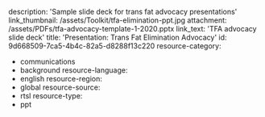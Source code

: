 description: 'Sample slide deck for trans fat advocacy presentations'
link_thumbnail: /assets/Toolkit/tfa-elimination-ppt.jpg
attachment: /assets/PDFs/tfa-advocacy-template-1-2020.pptx
link_text: 'TFA advocacy slide deck'
title: 'Presentation: Trans Fat Elimination Advocacy'
id: 9d668509-7ca5-4b4c-82a5-d8288f13c220
resource-category:
  - communications
  - background
resource-language:
  - english
resource-region:
  - global
resource-source:
  - rtsl
resource-type:
  - ppt

